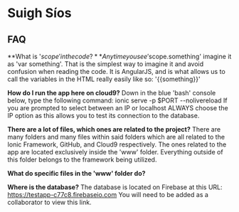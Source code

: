 # Suigh Síos
## FAQ
**What is '$scope' in the code?**
Any time you see '$scope.something' imagine it as 'var something'. That is the simplest way to imagine it and avoid confusion when reading the code.
It is AngularJS, and is what allows us to call the variables in the HTML really easily like so: '{{something}}'

**How do I run the app here on cloud9?**
Down in the blue 'bash' console below, type the following command: ionic serve -p $PORT --nolivereload
If you are prompted to select between an IP or localhost ALWAYS choose the IP option as this allows you to test its connection to the database.

**There are a lot of files, which ones are related to the project?**
There are many folders and many files within said folders which are all related to the Ionic Framework, GitHub, and Cloud9 respectively. 
The ones related to the app are located exclusively inside the 'www' folder. Everything outside of this folder belongs to the framework being utilized.

**What do specific files in the 'www' folder do?**


**Where is the database?**
The database is located on Firebase at this URL: https://testapp-c77c8.firebaseio.com
You will need to be added as a collaborator to view this link.